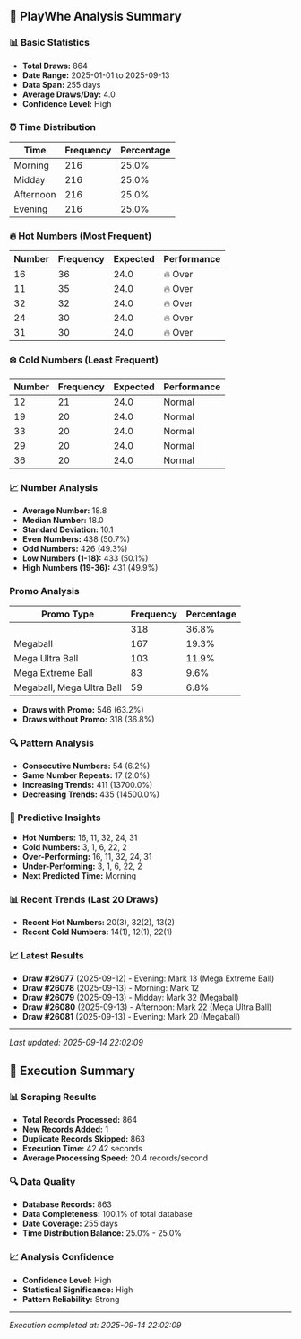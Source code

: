 
## 🎯 PlayWhe Analysis Summary

### 📊 Basic Statistics
- **Total Draws:** 864
- **Date Range:** 2025-01-01 to 2025-09-13
- **Data Span:** 255 days
- **Average Draws/Day:** 4.0
- **Confidence Level:** High

### ⏰ Time Distribution
| Time | Frequency | Percentage |
|------|-----------|------------|
| Morning | 216 | 25.0% |
| Midday | 216 | 25.0% |
| Afternoon | 216 | 25.0% |
| Evening | 216 | 25.0% |

### 🔥 Hot Numbers (Most Frequent)
| Number | Frequency | Expected | Performance |
|--------|-----------|----------|-------------|
| 16 | 36 | 24.0 | 🔥 Over |
| 11 | 35 | 24.0 | 🔥 Over |
| 32 | 32 | 24.0 | 🔥 Over |
| 24 | 30 | 24.0 | 🔥 Over |
| 31 | 30 | 24.0 | 🔥 Over |

### ❄️ Cold Numbers (Least Frequent)
| Number | Frequency | Expected | Performance |
|--------|-----------|----------|-------------|
| 12 | 21 | 24.0 | Normal |
| 19 | 20 | 24.0 | Normal |
| 33 | 20 | 24.0 | Normal |
| 29 | 20 | 24.0 | Normal |
| 36 | 20 | 24.0 | Normal |

### 📈 Number Analysis
- **Average Number:** 18.8
- **Median Number:** 18.0
- **Standard Deviation:** 10.1
- **Even Numbers:** 438 (50.7%)
- **Odd Numbers:** 426 (49.3%)
- **Low Numbers (1-18):** 433 (50.1%)
- **High Numbers (19-36):** 431 (49.9%)

###  Promo Analysis
| Promo Type | Frequency | Percentage |
|------------|-----------|------------|
|  | 318 | 36.8% |
| Megaball | 167 | 19.3% |
| Mega Ultra Ball | 103 | 11.9% |
| Mega Extreme Ball | 83 | 9.6% |
| Megaball, Mega Ultra Ball | 59 | 6.8% |
- **Draws with Promo:** 546 (63.2%)
- **Draws without Promo:** 318 (36.8%)

### 🔍 Pattern Analysis
- **Consecutive Numbers:** 54 (6.2%)
- **Same Number Repeats:** 17 (2.0%)
- **Increasing Trends:** 411 (13700.0%)
- **Decreasing Trends:** 435 (14500.0%)

### 🔮 Predictive Insights
- **Hot Numbers:** 16, 11, 32, 24, 31
- **Cold Numbers:** 3, 1, 6, 22, 2
- **Over-Performing:** 16, 11, 32, 24, 31
- **Under-Performing:** 3, 1, 6, 22, 2
- **Next Predicted Time:** Morning

### 📊 Recent Trends (Last 20 Draws)
- **Recent Hot Numbers:** 20(3), 32(2), 13(2)
- **Recent Cold Numbers:** 14(1), 12(1), 22(1)

### 📈 Latest Results
- **Draw #26077** (2025-09-12) - Evening: Mark 13 (Mega Extreme Ball)
- **Draw #26078** (2025-09-13) - Morning: Mark 12 
- **Draw #26079** (2025-09-13) - Midday: Mark 32 (Megaball)
- **Draw #26080** (2025-09-13) - Afternoon: Mark 22 (Mega Ultra Ball)
- **Draw #26081** (2025-09-13) - Evening: Mark 20 (Megaball)

---
*Last updated: 2025-09-14 22:02:09*

## 🚀 Execution Summary

### 📊 Scraping Results
- **Total Records Processed:** 864
- **New Records Added:** 1
- **Duplicate Records Skipped:** 863
- **Execution Time:** 42.42 seconds
- **Average Processing Speed:** 20.4 records/second

### 🔍 Data Quality
- **Database Records:** 863
- **Data Completeness:** 100.1% of total database
- **Date Coverage:** 255 days
- **Time Distribution Balance:** 25.0% - 25.0%

### 📈 Analysis Confidence
- **Confidence Level:** High
- **Statistical Significance:** High
- **Pattern Reliability:** Strong

---
*Execution completed at: 2025-09-14 22:02:09*

